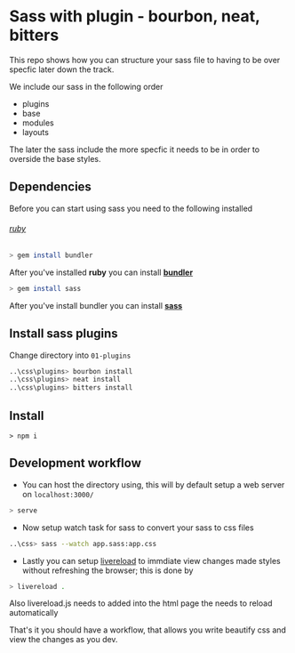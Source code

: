 # Sass with plugin - bourbon, neat, bitters

This repo shows how you can structure your sass file to having to be over specfic later down the track.

We include our sass in the following order

- plugins
- base
- modules
- layouts

The later the sass include the more specfic it needs to be in order to overside the base styles.
## Dependencies

Before you can start using sass you need to the following installed

###### [ruby](rubyinstaller.org/)
```sh
> gem install bundler
```
After you've installed **ruby** you can install [**bundler**](bundler.io)

```sh
> gem install sass
```
After you've install bundler you can install [**sass**](sass-lang.com)

## Install sass plugins

Change directory into  ```01-plugins```

```sh
..\css\plugins> bourbon install
..\css\plugins> neat install
..\css\plugins> bitters install 
```

## Install

```
> npm i
```

## Development workflow


- You can host the directory using, this will by default setup a web server on ```localhost:3000/```

```sh
> serve
```

- Now setup watch task for sass to convert your sass to css files

```sh
..\css> sass --watch app.sass:app.css
```

- Lastly you can setup [livereload](https://github.com/livereload/livereload-js) to immdiate view changes made styles without refreshing the browser; this is done by

```sh
> livereload .
```

Also livereload.js needs to added into the html page the needs to reload automatically


That's it you should have a workflow, that allows you write beautify css and view the changes as you dev.
